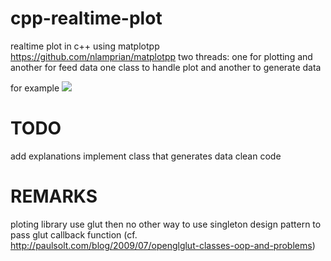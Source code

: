 # cpp-realtime-plot
realtime plot in c++ using matplotpp https://github.com/nlamprian/matplotpp
two threads: one for plotting and another for feed data
one class to handle plot and another to generate data

for example
![](example.gif)

# TODO
add explanations
implement class that generates data
clean code


# REMARKS
ploting library use glut then no other way to use singleton design pattern to pass glut callback function (cf. http://paulsolt.com/blog/2009/07/openglglut-classes-oop-and-problems)
